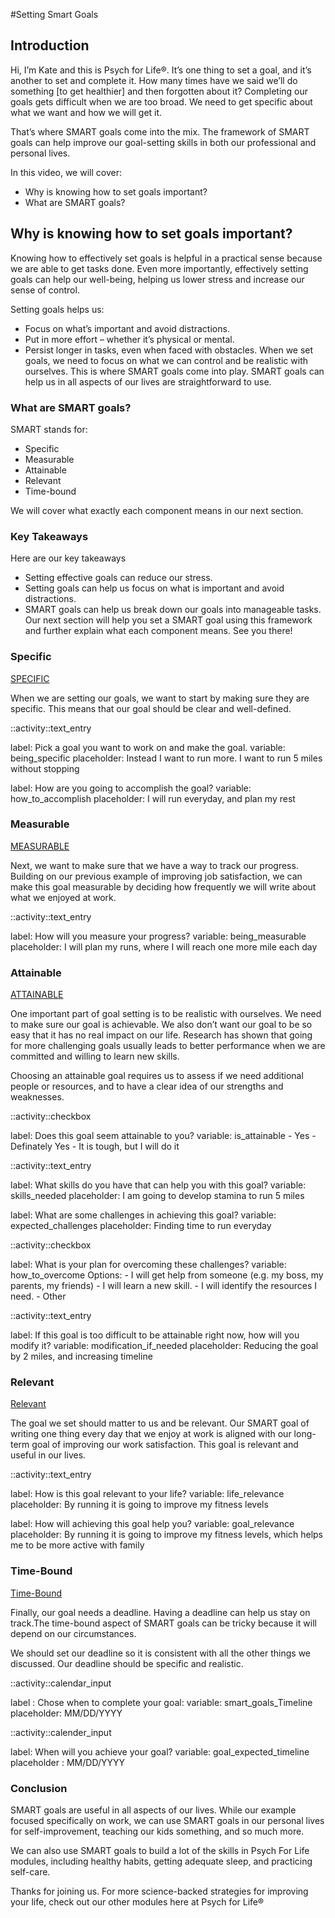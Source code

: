 #Setting Smart Goals 

## Introduction
Hi, I’m Kate and this is Psych for Life®.
It’s one thing to set a goal, and it’s another to set and complete it. How many times have we said we’ll do something [to get healthier] and then forgotten about it? Completing our goals gets difficult when we are too broad. We need to get specific about what we want and how we will get it.

That’s where SMART goals come into the mix. The framework of SMART goals can help improve our goal-setting skills in both our professional and personal lives.

In this video, we will cover:
- Why is knowing how to set goals important?
- What are SMART goals?

## Why is knowing how to set goals important?
Knowing how to effectively set goals is helpful in a practical sense because we are able to get tasks done. Even more importantly, effectively setting goals can help our well-being, helping us lower stress and increase our sense of control. 

Setting goals helps us:
- Focus on what’s important and avoid distractions.
- Put in more effort – whether it’s physical or mental. 
- Persist longer in tasks, even when faced with obstacles.
When we set goals, we need to focus on what we can control and be realistic with ourselves. This is where SMART goals come into play. SMART goals can help us in all aspects of our lives are straightforward to use. 

### What are SMART goals?
SMART stands for: 
- Specific
- Measurable
- Attainable
- Relevant
- Time-bound

We will cover what exactly each component means in our next section. 

### Key Takeaways
Here are our key takeaways
- Setting effective goals can reduce our stress.
- Setting goals can help us focus on what is important and avoid distractions.
- SMART goals can help us break down our goals into manageable tasks.
Our next section will help you set a SMART goal using this framework and further explain what each component means. See you there! 

### Specific

[SPECIFIC]()

When we are setting our goals, we want to start by making sure they are specific. This means that our goal should be clear and well-defined. 

::activity::text_entry
<div>
label: Pick a goal you want to work on and make the goal.
variable: being_specific
placeholder: Instead I want to run more. I want to run 5 miles without stopping

label: How are you going to accomplish the goal?
variable: how_to_accomplish
placeholder: I will run everyday, and plan my rest
</div>

### Measurable

[MEASURABLE]()

Next, we want to make sure that we have a way to track our progress. Building on our previous example of improving job satisfaction, we can make this goal measurable by deciding how frequently we will write about what we enjoyed at work. 

::activity::text_entry
<div>
label: How will you measure your progress?
variable: being_measurable
placeholder: I will plan my runs, where I will reach one more mile each day
</div>

### Attainable

[ATTAINABLE]()

One important part of goal setting is to be realistic with ourselves. We need to make sure our goal is achievable.  We also don’t want our goal to be so easy that it has no real impact on our life. Research has shown that going for more challenging goals usually leads to better performance when we are committed and willing to learn new skills.

Choosing an attainable goal requires us to assess if we need additional people or resources, and to have a clear idea of our strengths and weaknesses. 

::activity::checkbox
<div>
label: Does this goal seem attainable to you?
variable: is_attainable
- Yes
- Definately Yes
- It is tough, but I will do it
</div>

::activity::text_entry
<div>
label: What skills do you have that can help you with this goal?
variable: skills_needed
placeholder: I am going to develop stamina to run 5 miles


label: What are some challenges in achieving this goal?
variable: expected_challenges
placeholder: Finding time to run everyday
</div>

::activity::checkbox
<div>
label: What is your plan for overcoming these challenges?
variable: how_to_overcome
Options: 
    - I will get help from someone (e.g. my boss, my parents, my friends)
    - I will learn a new skill.
    - I will identify the resources I need.
    - Other
</div>

::activity::text_entry
<div>
label: If this goal is too difficult to be attainable right now, how will you modify it?
variable: modification_if_needed
placeholder: Reducing the goal by 2 miles, and increasing timeline
</div>


### Relevant

[Relevant]()

The goal we set should matter to us and be relevant.  Our SMART goal of writing one thing every day that we enjoy at work is aligned with our long-term goal of improving our work satisfaction. This goal is relevant and useful in our lives. 

::activity::text_entry
<div>
label: How is this goal relevant to your life?
variable: life_relevance
placeholder: By running it is going to improve my fitness levels
 
label: How will achieving this goal help you?
variable: goal_relevance
placeholder: By running it is going to improve my fitness levels, which helps me to be more active with family
</div>


### Time-Bound

[Time-Bound]()

Finally, our goal needs a deadline. Having a deadline can help us stay on track.The time-bound aspect of SMART goals can be tricky because it will depend on our circumstances. 

We should set our deadline so it is consistent with all the other things we discussed. Our deadline should be specific and realistic. 

::activity::calendar_input
<div>
label : Chose when to complete your goal:
variable: smart_goals_Timeline
placeholder: MM/DD/YYYY
</div>

    
::activity::calender_input
<div>
label: When will you achieve your goal? 
variable: goal_expected_timeline
placeholder :  MM/DD/YYYY
</div>

### Conclusion

SMART goals are useful in all aspects of our lives. While our example focused specifically on work, we can use SMART goals in our personal lives for self-improvement, teaching our kids something, and so much more.

We can also use SMART goals to build a lot of the skills in Psych For Life modules, including healthy habits, getting adequate sleep, and practicing self-care. 

Thanks for joining us. For more science-backed strategies for improving your life, check out our other modules here at Psych for Life®